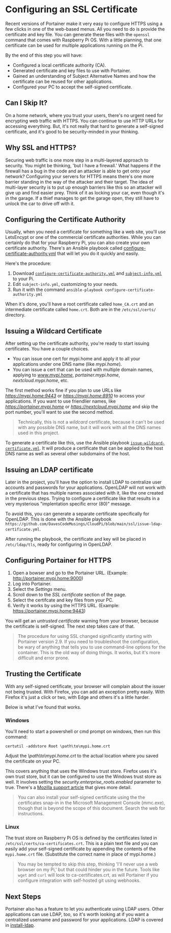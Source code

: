 # Configuring an SSL Certificate
Recent versions of Portainer make it very easy to configure HTTPS using a few clicks in one of the web-based menus. All you need to do is provide the certificate and key file. You can generate these files with the `openssl` command that comes with Raspberry Pi OS. With a little planning, that one certificate can be used for multiple applications running on the Pi.

By the end of this step you will have:
* Configured a local certificate authority (CA).
* Generated certificate and key files to use with Portainer.
* Gained an understanding of Subject Alternative Names and how the certificate can be reused for other applications.
* Configured your PC to accept the self-signed certificate.

## Can I Skip It?
On a home network, where you trust your users, there's no urgent need for encrypting web traffic with HTTPS. You can continue to use HTTP URLs for accessing everything. But, it's not really that hard to generate a self-signed certificate, and it's good to be security-minded in your thinking.

## Why SSL and HTTPS?
Securing web traffic is one more step in a multi-layered approach to security. You might be thinking, 'but I have a firewall.' What happens if the firewall has a bug in the code and an attacker is able to get onto your network? Configuring your servers for HTTPS means there's one more barrier standing in the way of the attacker and their target. The idea of multi-layer security is to put up enough barriers like this so an attacker will give up and find easier prey. Think of it as locking your car, even though it's in the garage. If a thief manages to get the garage open, they still have to unlock the car to drive off with it.

## Configuring the Certificate Authority
Usually, when you need a certificate for something like a web site, you'll use LetsEncypt or one of the commercial certificate authorities. While you can certainly do that for your Raspberry Pi, you can also create your own certificate authority. There's an Ansible playbook called [configure-certificate-authority.yml](https://github.com/DavesCodeMusings/CloudPi/blob/main/ssl/configure-certificate-authority.yml) that will let you do it quickly and easily.

Here's the procedure:
1. Download [`configure-certificate-authority.yml`](https://github.com/DavesCodeMusings/CloudPi/blob/main/ssl/configure-certificate-authority.yml) and [`subject-info.yml`](https://github.com/DavesCodeMusings/CloudPi/blob/main/ssl/subject-info.yml) to your Pi.
2. Edit `subject-info.yml`, customizing to your needs.
3. Run it with the command `ansible-playbook configure-certificate-authority.yml`

When it's done, you'll have a root certificate called `home_CA.crt` and an intermediate certificate called `home.crt`. Both are in the `/etc/ssl/certs/` directory.

## Issuing a Wildcard Certificate
After setting up the certificate authority, you're ready to start issuing certificates. You have a couple choices.

* You can issue one cert for mypi.home and apply it to all your applications under one DNS name (like _mypi.home_).
* You can issue a cert that can be used with multiple domain names, applying to _www.mypi.home_, _portainer.mypi.home_, _nextcloud.mypi.home_, etc.

The first method works fine if you plan to use URLs like _https://mypi.home:9443_ or _https://mypi.home:8910_ to access your applications. If you want to use friendlier names, like _https://portainer.mypi.home_ or _https://nextcloud.mypi.home_ and skip the port number, you'll want to use the second method. 

>Technically, this is not a _wildcard_ certificate, because it can't be used with any possible DNS name, but it will work with all the DNS names used in this project.

To generate a certificate like this, use the Ansible playbook [`issue-wildcard-certificate.yml`](https://github.com/DavesCodeMusings/CloudPi/blob/main/ssl/issue-wildcard-certificate.yml). It will produce a certificate that can be applied to the host DNS name as well as several other subdomains of the host.

## Issuing an LDAP certificate
Later in the project, you'll have the option to install LDAP to centralize user accounts and passwords for your applications. OpenLDAP will not work with a certificate that has multiple names associated with it, like the one created in the previous steps. Trying to configure a certificate like that results in a very mysterious "implentation specific error (80)" message.

To avoid this, you can generate a separate certificate specifically for OpenLDAP. This is done with the Ansible playbook `https://github.com/DavesCodeMusings/CloudPi/blob/main/ssl/issue-ldap-certificate.yml`.

After running the playbook, the certificate and key will be placed in `/etc/ldap/tls`, ready for configuring in OpenLDAP.

## Configuring Portainer for HTTPS
1. Open a bowser and go to the Portainer URL. (Example: http://portainer.mypi.home:9000)
2. Log into Portainer.
3. Select the _Settings_ menu.
4. Scroll down to the _SSL certificate_ section of the page.
5. Select the certifcate and key files from your PC.
6. Verify it works by using the HTTPS URL. (Example: https://portainer.mypi.home:9443)

You will get an _untrusted certificate_ warning from your browser, because the certificate is self-signed. The next step takes care of that.

>The procedure for using SSL changed significantly starting with Portainer version 2.9. If you need to troubleshoot the configuration, be wary of anything that tells you to use command-line options for the container. This is the old way of doing things. It works, but it's more difficult and error prone.

## Trusting the Certificate
With any self-signed certificate, your browser will complain about the issuer not being trusted. With Firefox, you can add an exception pretty easily. With Firefox it's just a click or two, with Edge and others it's a little harder.

Below is what I've found that works.

### Windows
You'll need to start a powershell or cmd prompt on windows, then run this command:

```
certutil -addstore Root \path\to\mypi.home.crt
```

Adjust the _\path\to\mypi.home.crt_ to the actual location where you saved the certificate on your PC.

This covers anything that uses the Windows trust store. Firefox uses it's own trust store, but it can be configured to use the Windows trust store as well. It involves setting the _security.enterprise_roots.enabled_ parameter to true. There's a [Mozilla support article](https://support.mozilla.org/en-US/kb/setting-certificate-authorities-firefox) that gives more detail.

>You can also install your self-signed certificate using the the certificates snap-in in the Microsoft Management Console (mmc.exe), though that is beyond the scope of this document. Search the web for instructions.

### Linux
The trust store on Raspberry Pi OS is defined by the certificates listed in `/etc/ssl/certs/ca-certificates.crt`. This is a plain text file and you can easily add your self-signed certificate by appending the contents of the `mypi.home.crt` file. (Substitute the correct name in place of mypi.home.)

>You may be tempted to skip this step, thinking 'I'll never use a web browser on my Pi,' but that could hinder you in the future. Tools like `wget` and `curl` will look to ca-certificates.crt, as will Portainer if you configure integration with self-hosted git using webhooks.

## Next Steps
Portainer also has a feature to let you authenticate using LDAP users. Other applications can use LDAP, too, so it's worth looking at if you want a centralized username and password for your applications. LDAP is covered in [install-ldap](install-ldap.md).
